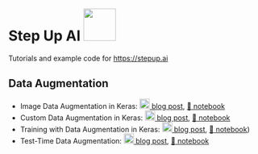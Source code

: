 # Step Up AI [<img src="https://stepup.ai/favicon.png" height="64px"/>](https://stepup.ai)
Tutorials and example code for https://stepup.ai

## Data Augmentation
* Image Data Augmentation in Keras: [<img src="https://stepup.ai/favicon.png" height="20px"/> blog post](https://stepup.ai/exploring_data_augmentation_keras), [:link: notebook](data_augmentation/exploring_data_augmentation_keras.ipynb)
* Custom Data Augmentation in Keras: [<img src="https://stepup.ai/favicon.png" height="20px"/> blog post](https://stepup.ai/custom_data_augmentation_keras), [:link: notebook](data_augmentation/custom_data_augmentation_keras.ipynb)
* Training with Data Augmentation in Keras: [<img src="https://stepup.ai/favicon.png" height="20px"/> blog post](https://stepup.ai/train_data_augmentation_keras), [:link: notebook](data_augmentation/train_data_augmentation_keras.ipynb))
* Test-Time Data Augmentation: [<img src="https://stepup.ai/favicon.png" height="20px"/> blog post](https://stepup.ai/test_time_data_augmentation), [:link: notebook](data_augmentation/test_time_data_augmentation.ipynb)

